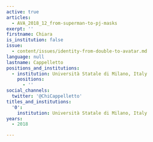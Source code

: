 ```yaml
---
active: true
articles:
  - AVA_2018_12_from-superman-to-pj-masks
exerpt: ''
firstname: Chiara
is_institution: false
issue:
  - content/issues/identity-from-double-to-avatar.md
language: null
lastname: Cappelletto
positions_and_institutions:
  - institution: Università Statale di Milano, Italy
    positions:
      - ''
social_channels:
  twitter: '@ChiCappelletto'
titles_and_institutions:
  '0':
    institution: Università Statale di Milano, Italy
years:
  - 2018

---
```

